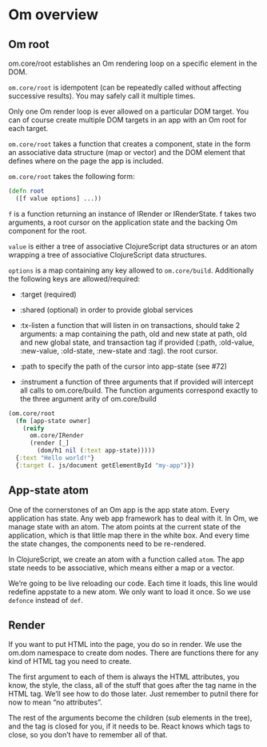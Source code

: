 # Om overview

## Om root

om.core/root establishes an Om rendering loop on a specific element in the DOM. 

`om.core/root` is idempotent (can be repeatedly called without affecting successive results). You may safely call it multiple times. 

Only one Om render loop is ever allowed on a particular DOM target.  You can of course create multiple DOM targets in an app with an Om root for each target.

`om.core/root` takes a function that creates a component, state in the form an associative data structure (map or vector) and the DOM element that defines where on the page the app is included.

`om.core/root` takes the following form:

```clj
(defn root
  ([f value options] ...))
```

`f` is a function returning an instance of IRender or IRenderState. f takes two arguments, a root cursor on the application state and the backing Om component for the root.

`value` is either a tree of associative ClojureScript data structures or an atom wrapping a tree of associative ClojureScript data structures.

`options` is a map containing any key allowed to `om.core/build`. Additionally the following keys are allowed/required:

* :target (required)

* :shared (optional) in order to provide global services

* :tx-listen a function that will listen in on transactions, should take 2 arguments:
a map containing the path, old and new state at path, old and new global state, and transaction tag if provided (:path, :old-value, :new-value, :old-state, :new-state and :tag).
the root cursor.

* :path to specify the path of the cursor into app-state (see #72)

* :instrument a function of three arguments that if provided will intercept all calls to om.core/build. The function arguments correspond exactly to the three argument arity of om.core/build


```clj
(om.core/root
  (fn [app-state owner]
    (reify
      om.core/IRender
      (render [_]
        (dom/h1 nil (:text app-state)))))
  {:text "Hello world!"}
  {:target (. js/document getElementById "my-app")})
```


## App-state atom

One of the cornerstones of an Om app is the app state atom. Every application has state. Any web app framework has to deal with it. In Om, we manage state with an atom. The atom points at the current state of the application, which is that little map there in the white box. And every time the state changes, the components need to be re-rendered.

In ClojureScript, we create an atom with a function called `atom`. The app state needs to be associative, which means either a map or a vector.

We’re going to be live reloading our code. Each time it loads, this line would redefine appstate to a new atom. We only want to load it once. So we use `defonce` instead of `def`.


## Render

If you want to put HTML into the page, you do so in render. We use the om.dom namespace to create dom nodes. There are functions there for any kind of HTML tag you need to create.

The first argument to each of them is always the HTML attributes, you know, the style, the class, all of the stuff that goes after the tag name in the HTML tag. We’ll see how to do those later. Just remember to putnil there for now to mean “no attributes”.

The rest of the arguments become the children (sub elements in the tree), and the tag is closed for you, if it needs to be. React knows which tags to close, so you don’t have to remember all of that.


